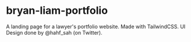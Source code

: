 # bryan-liam-portfolio
A landing page for a lawyer's portfolio website. Made with TailwindCSS. UI Design done by @hahf_sah (on Twitter).
